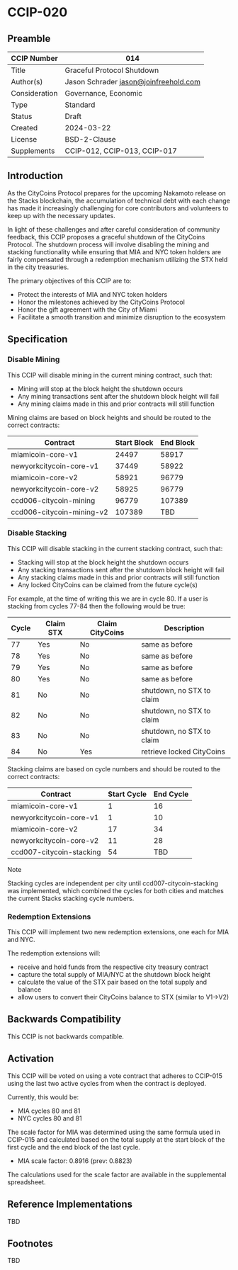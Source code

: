 # CCIP-020

## Preamble

| CCIP Number   | 014                                   |
| ------------- | ------------------------------------- |
| Title         | Graceful Protocol Shutdown            |
| Author(s)     | Jason Schrader jason@joinfreehold.com |
| Consideration | Governance, Economic                  |
| Type          | Standard                              |
| Status        | Draft                                 |
| Created       | 2024-03-22                            |
| License       | BSD-2-Clause                          |
| Supplements   | CCIP-012, CCIP-013, CCIP-017          |

## Introduction

As the CityCoins Protocol prepares for the upcoming Nakamoto release on the Stacks blockchain, the accumulation of technical debt with each change has made it increasingly challenging for core contributors and volunteers to keep up with the necessary updates.

In light of these challenges and after careful consideration of community feedback, this CCIP proposes a graceful shutdown of the CityCoins Protocol. The shutdown process will involve disabling the mining and stacking functionality while ensuring that MIA and NYC token holders are fairly compensated through a redemption mechanism utilizing the STX held in the city treasuries.

The primary objectives of this CCIP are to:

- Protect the interests of MIA and NYC token holders
- Honor the milestones achieved by the CityCoins Protocol
- Honor the gift agreement with the City of Miami
- Facilitate a smooth transition and minimize disruption to the ecosystem

## Specification

### Disable Mining

This CCIP will disable mining in the current mining contract, such that:

- Mining will stop at the block height the shutdown occurs
- Any mining transactions sent after the shutdown block height will fail
- Any mining claims made in this and prior contracts will still function

Mining claims are based on block heights and should be routed to the correct contracts:

| Contract                  | Start Block | End Block |
| ------------------------- | ----------- | --------- |
| miamicoin-core-v1         | 24497       | 58917     |
| newyorkcitycoin-core-v1   | 37449       | 58922     |
| miamicoin-core-v2         | 58921       | 96779     |
| newyorkcitycoin-core-v2   | 58925       | 96779     |
| ccd006-citycoin-mining    | 96779       | 107389    |
| ccd006-citycoin-mining-v2 | 107389      | TBD       |

### Disable Stacking

This CCIP will disable stacking in the current stacking contract, such that:

- Stacking will stop at the block height the shutdown occurs
- Any stacking transactions sent after the shutdown block height will fail
- Any stacking claims made in this and prior contracts will still function
- Any locked CityCoins can be claimed from the future cycle(s)

For example, at the time of writing this we are in cycle 80. If a user is stacking from cycles 77-84 then the following would be true:

| Cycle | Claim STX | Claim CityCoins | Description               |
| ----- | --------- | --------------- | ------------------------- |
| 77    | Yes       | No              | same as before            |
| 78    | Yes       | No              | same as before            |
| 79    | Yes       | No              | same as before            |
| 80    | Yes       | No              | same as before            |
| 81    | No        | No              | shutdown, no STX to claim |
| 82    | No        | No              | shutdown, no STX to claim |
| 83    | No        | No              | shutdown, no STX to claim |
| 84    | No        | Yes             | retrieve locked CityCoins |

Stacking claims are based on cycle numbers and should be routed to the correct contracts:

| Contract                 | Start Cycle | End Cycle |
| ------------------------ | ----------- | --------- |
| miamicoin-core-v1        | 1           | 16        |
| newyorkcitycoin-core-v1  | 1           | 10        |
| miamicoin-core-v2        | 17          | 34        |
| newyorkcitycoin-core-v2  | 11          | 28        |
| ccd007-citycoin-stacking | 54          | TBD       |

> [!NOTE]
> Stacking cycles are independent per city until ccd007-citycoin-stacking was implemented, which combined the cycles for both cities and matches the current Stacks stacking cycle numbers.

### Redemption Extensions

This CCIP will implement two new redemption extensions, one each for MIA and NYC.

The redemption extensions will:

- receive and hold funds from the respective city treasury contract
- capture the total supply of MIA/NYC at the shutdown block height
- calculate the value of the STX pair based on the total supply and balance
- allow users to convert their CityCoins balance to STX (similar to V1->V2)

## Backwards Compatibility

This CCIP is not backwards compatible.

## Activation

This CCIP will be voted on using a vote contract that adheres to CCIP-015 using the last two active cycles from when the contract is deployed.

Currently, this would be:

- MIA cycles 80 and 81
- NYC cycles 80 and 81

The scale factor for MIA was determined using the same formula used in CCIP-015 and calculated based on the total supply at the start block of the first cycle and the end block of the last cycle.

- MIA scale factor: 0.8916 (prev: 0.8823)

The calculations used for the scale factor are available in the supplemental spreadsheet.

## Reference Implementations

TBD

## Footnotes

TBD
